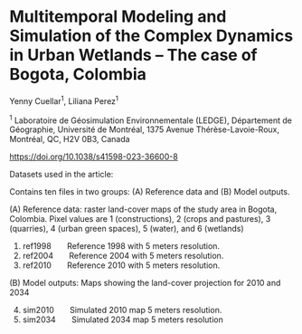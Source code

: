 # Multitemporal Modeling and Simulation of the Complex Dynamics in Urban Wetlands – The case of Bogota, Colombia


Yenny Cuellar<sup>1</sup>, Liliana Perez<sup>1</sup>

<sup>1</sup> Laboratoire de Géosimulation Environnementale (LEDGE), Département de Géographie, Université de Montréal, 1375 Avenue Thérèse-Lavoie-Roux, Montréal, QC, H2V 0B3, Canada

https://doi.org/10.1038/s41598-023-36600-8

Datasets used in the article:

Contains ten files in two groups: (A) Reference data and (B) Model outputs.

(A) Reference data: raster land-cover maps of the study area in Bogota, Colombia. Pixel values are 1 (constructions), 2 (crops and pastures), 3 (quarries), 4 (urban green spaces), 5 (water), and 6 (wetlands)
1) ref1998&emsp;&emsp;Reference 1998 with 5 meters resolution.
2) ref2004&emsp;&emsp;Reference 2004 with 5 meters resolution.
3) ref2010&emsp;&emsp;Reference 2010 with 5 meters resolution.


(B) Model outputs: Maps showing the land-cover projection for 2010 and 2034

4) sim2010&emsp;&emsp;Simulated 2010 map 5 meters resolution.
5) sim2034&emsp;&emsp;Simulated 2034 map 5 meters resolution

